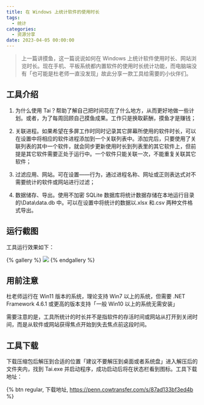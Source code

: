```yaml
---
title: 在 Windows 上统计软件的使用时长
tags:
  - 统计
categories:
  - 资源分享
date: 2023-04-05 00:00:00
---
```


> 上一篇讲摸鱼，这一篇说说如何在 Windows 上统计软件使用时长、网站浏览时长。现在手机、平板系统都内置软件的使用时长统计功能，而电脑端没有「也可能是杜老师一直没发现」故此分享一款工具给需要的小伙伴们。

<!-- more -->

## 工具介绍

1. 为什么使用 Tai？帮助了解自己把时间花在了什么地方，从而更好地做一些计划。或者，为了每周回顾自己摸鱼成果。工作只是换取薪酬，摸鱼才是赚钱；

2. 关联进程。如果希望在多屏工作时同时记录其它屏幕所使用的软件时长，可以在设置中将相应的软件进程添加到一个关联列表中。添加完后，只要使用了关联列表的其中一个软件，就会同步更新使用时长到列表里的其它软件上，但前提是其它软件需要正处于运行中。一个软件只能关联一次，不能重复关联其它软件；

3. 过滤应用、网站。可在设置——行为，通过进程名称、网址或正则表达式对不需要统计的软件或网站进行过滤；

4. 数据储存、导出。使用不加密 SQLite 数据库将统计数据存储在本地运行目录的\Data\data.db 中。可以在设置中将统计的数据以.xlsx 和.csv 两种文件格式导出。

## 运行截图

工具运行效果如下：

{% gallery %}
![](https://cdn.dusays.com/2023/04/572-1.jpg)
{% endgallery %}

## 用前注意

杜老师运行在 Win11 版本的系统，理论支持 Win7 以上的系统，但需要 .NET Framework 4.6.1 或更高的版本支持「一般 Win10 以上的系统无需安装」

需要注意的是，工具所统计的时长并不是指软件的存活时间或网站从打开到关闭时间，而是从软件或网站获得焦点开始到失去焦点前这段时间。

## 工具下载

下载压缩包后解压到合适的位置「建议不要解压到桌面或者系统盘」进入解压后的文件夹内，找到 Tai.exe 并启动程序，成功启动后将在状态栏看到图标。工具下载地址：

{% btn regular, 下载地址, https://penn.cowtransfer.com/s/87ad133bf3ed4b %}
